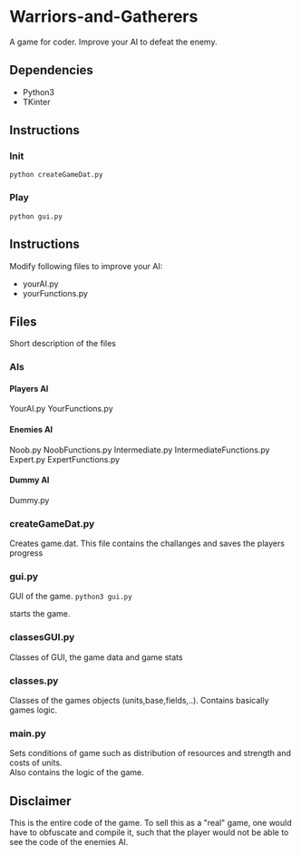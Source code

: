 # Warriors-and-Gatherers

A game for coder. Improve your AI to defeat the enemy.

## Dependencies
* Python3
* TKinter

## Instructions
### Init
`python createGameDat.py`
### Play
`python gui.py`

## Instructions
Modify following files to improve your AI:
* yourAI.py
* yourFunctions.py

## Files
Short description of the files
### AIs
#### Players AI
YourAI.py
YourFunctions.py
#### Enemies AI
Noob.py
NoobFunctions.py
Intermediate.py
IntermediateFunctions.py
Expert.py
ExpertFunctions.py
#### Dummy AI
Dummy.py
### createGameDat.py
Creates game.dat.
This file contains the challanges and saves the players progress
### gui.py
GUI of the game.
`python3 gui.py`

starts the game.
### classesGUI.py
Classes of GUI, the game data and game stats
### classes.py
Classes of the games objects (units,base,fields,..). Contains basically games logic.
### main.py
Sets conditions of game such as distribution of resources and strength and costs of units.  
Also contains the logic of the game.


## Disclaimer
This is the entire code of the game. To sell this as a "real" game, one would have to obfuscate and compile it, such that the player would not be able to see the code of the enemies AI.
